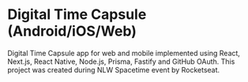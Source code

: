 # Digital Time Capsule (Android/iOS/Web)
Digital Time Capsule app for web and mobile implemented using React, Next.js, React Native, Node.js, Prisma, Fastify and GitHub OAuth. This project was created during NLW Spacetime event by Rocketseat. 
